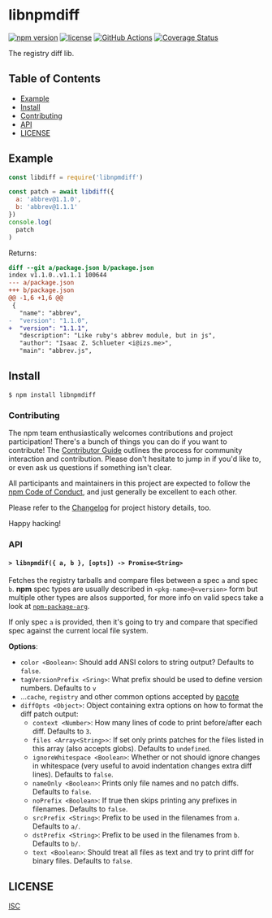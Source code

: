 # libnpmdiff

[![npm version](https://img.shields.io/npm/v/libnpmdiff.svg)](https://npm.im/libnpmdiff)
[![license](https://img.shields.io/npm/l/libnpmdiff.svg)](https://npm.im/libnpmdiff)
[![GitHub Actions](https://github.com/npm/libnpmdiff/workflows/node-ci/badge.svg)](https://github.com/npm/libnpmdiff/actions?query=workflow%3Anode-ci)
[![Coverage Status](https://coveralls.io/repos/github/npm/libnpmdiff/badge.svg?branch=main)](https://coveralls.io/github/npm/libnpmdiff?branch=main)

The registry diff lib.

## Table of Contents

* [Example](#example)
* [Install](#install)
* [Contributing](#contributing)
* [API](#api)
* [LICENSE](#license)

## Example

```js
const libdiff = require('libnpmdiff')

const patch = await libdiff({
  a: 'abbrev@1.1.0',
  b: 'abbrev@1.1.1'
})
console.log(
  patch
)
```

Returns:

```patch
diff --git a/package.json b/package.json
index v1.1.0..v1.1.1 100644
--- a/package.json	
+++ b/package.json	
@@ -1,6 +1,6 @@
 {
   "name": "abbrev",
-  "version": "1.1.0",
+  "version": "1.1.1",
   "description": "Like ruby's abbrev module, but in js",
   "author": "Isaac Z. Schlueter <i@izs.me>",
   "main": "abbrev.js",

```

## Install

`$ npm install libnpmdiff`

### Contributing

The npm team enthusiastically welcomes contributions and project participation!
There's a bunch of things you can do if you want to contribute! The
[Contributor Guide](https://github.com/npm/cli/blob/latest/CONTRIBUTING.md)
outlines the process for community interaction and contribution. Please don't
hesitate to jump in if you'd like to, or even ask us questions if something
isn't clear.

All participants and maintainers in this project are expected to follow the
[npm Code of Conduct](https://www.npmjs.com/policies/conduct), and just
generally be excellent to each other.

Please refer to the [Changelog](CHANGELOG.md) for project history details, too.

Happy hacking!

### API

#### `> libnpmdif({ a, b }, [opts]) -> Promise<String>`

Fetches the registry tarballs and compare files between a spec `a` and spec `b`. **npm** spec types are usually described in `<pkg-name>@<version>` form but multiple other types are alsos supported, for more info on valid specs take a look at [`npm-package-arg`](https://github.com/npm/npm-package-arg).

If only spec `a` is provided, then it's going to try and compare that specified spec against the current local file system.

**Options**:

- `color <Boolean>`: Should add ANSI colors to string output? Defaults to `false`.
- `tagVersionPrefix <Sring>`: What prefix should be used to define version numbers. Defaults to `v`
- ...`cache`, `registry` and other common options accepted by [pacote](https://github.com/npm/pacote#options)
- `diffOpts <Object>`: Object containing extra options on how to format the diff patch output:
  - `context <Number>`: How many lines of code to print before/after each diff. Defaults to `3`.
  - `files <Array<String>>`: If set only prints patches for the files listed in this array (also accepts globs). Defaults to `undefined`.
  - `ignoreWhitespace <Boolean>`: Whether or not should ignore changes in whitespace (very useful to avoid indentation changes extra diff lines). Defaults to `false`.
  - `nameOnly <Boolean>`: Prints only file names and no patch diffs. Defaults to `false`.
  - `noPrefix <Boolean>`: If true then skips printing any prefixes in filenames. Defaults to `false`.
  - `srcPrefix <String>`: Prefix to be used in the filenames from `a`. Defaults to `a/`.
  - `dstPrefix <String>`: Prefix to be used in the filenames from `b`. Defaults to `b/`.
  - `text <Boolean>`: Should treat all files as text and try to print diff for binary files. Defaults to `false`.

## LICENSE

[ISC](./LICENSE)

